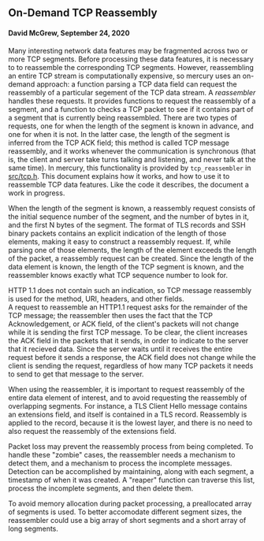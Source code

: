 ## On-Demand TCP Reassembly
#### David McGrew, September 24, 2020

Many interesting network data features may be fragmented across two or
more TCP segments.  Before processing these data features, it is
necessary to to reassemble the corresponding TCP segments.  However,
reassembling an entire TCP stream is computationally expensive, so
mercury uses an on-demand approach: a function parsing a TCP data
field can request the reassembly of a particular segement of the TCP data
stream.  A *reassembler* handles these requests.  It provides
functions to request the reassembly of a segment, and a function to
checks a TCP packet to see if it contains part of a segment that is
currently being reassembled.  There are two types of requests, one
for when the length of the segment is known in advance, and one for
when it is not.  In the latter case, the length of the segment is
inferred from the TCP ACK field; this method is called TCP 
message reassembly, and it works whenever the communication
is synchronous (that is, the client and server take turns talking
and listening, and never talk at the same time).  In mercury, this
functionality is provided by `tcp_reassembler` in [src/tcp.h](../src/tcp.h).
This document explains how it works, and how to use it to reassemble
TCP data features. Like the code it describes, the document a work in 
progress.

When the length of the segment is known, a reassembly request consists
of the initial sequence number of the segment, and the number of bytes
in it, and the first N bytes of the segment.  The format of TLS records
and SSH binary packets contains an explicit indication of the length
of those elements, making it easy to construct a reassembly request.
If, while parsing one of those elements, the length of the element exceeds
the length of the packet, a reassembly request can be created.  Since the
length of the data element is known, the length of the TCP segment is known,
and the reassembler knows exactly what TCP sequence number to look for.

HTTP 1.1 does not contain such an indication, so TCP message
reassembly is used for the method, URI, headers, and other fields.  
A request to reassemble an HTTP1.1 request asks for the remainder of the
TCP message; the reassembler then uses the fact that the TCP Acknowledgement,
or ACK field, of the client's packets will not change while it is sending
the first TCP message.  To be clear, the client increases the ACK field in
the packets that it sends, in order to indicate to the server that it
recieved data.  Since the server waits until it receives the entire 
request before it sends a response, the ACK field does not change while
the client is sending the request, regardless of how many TCP packets it
needs to send to get that message to the server.  

When using the reassembler, it is important to request reassembly of the
entire data element of interest, and to avoid requesting the reassembly
of overlapping segments.  For instance, a TLS Client Hello message contains
an extensions field, and itself is contained in a TLS record.  Reassembly
is applied to the record, because it is the lowest layer, and there is 
no need to also request the reassembly of the extensions field.

Packet loss may prevent the reassembly process from being completed.
To handle these "zombie" cases, the reassembler needs a mechanism to
detect them, and a mechanism to process the incomplete messages.
Detection can be accomplished by maintaining, along with each segment,
a timestamp of when it was created.  A "reaper" function can traverse
this list, process the incomplete segments, and then delete them.

To avoid memory allocation during packet processing, a preallocated
array of segments is used.  To better accomodate different segment
sizes, the reassembler could use a big array of short segments and a
short array of long segments.

